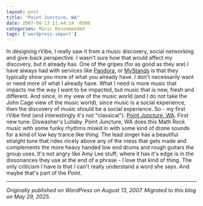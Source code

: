 ```yaml
---
layout: post
title: "Point Juncture, WA"
date: 2007-08-13 11:44:14 -0500
categories: Music Recommended
tags: ['wordpress-import']
---
```


In designing rVibe, I really saw it from a music discovery, social networking and give-back perspective. I wasn't sure how that would affect my discovery, but it already has. One of the gripes (for as good as they are) I have always had with services like [Pandora](http://www.pandora.com), or [MyStands](http://www.mystrands.com/) is that they typically show you more of what you already have. I don't necessarily want or need more of what I already have. What I need is more music that impacts me the way I want to be impacted, but music that is new, fresh and different. And since, in my view of the music world (and I do not take the John Cage view of the music world), since music is a social experience, then the discovery of music should be a social experience. So - my first rVibe find (and interestingly it's not "classical"): [Point Juncture, WA](http://www.pointjuncturewa.com/main.html). First new tune: Diswasher's Lullaby. Point Juncture, WA does this Math Rock music with some funky rhythms mixed in with some kind of drone sounds for a kind of low key trance like thing. The lead singer has a beautiful straight tone that rides nicely above any of the mess that gets made and complements the more heavy handed low end drums and rough guitars the group uses. It's not angry like Amy Lee stuff; where it has it's edge is in the dissonances they use at the end of a phrase - I love that kind of thing. The only criticism I have is that I can't really understand a word she says. And maybe that's part of the Point.

---

*Originally published on WordPress on August 13, 2007. Migrated to this blog on May 29, 2025.*
